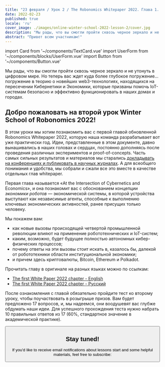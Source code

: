 ```yaml
---
title: "23 февраля / Урок 2 / The Robonomics Whitepaper 2022. Глава 1. На стыке кибернетики и экономики"
date: 2022-02-23
published: true
locale: 'ru'
cover_image: ./images/online-winter-school-2022-lesson-2/cover.jpg
description: "Мы рады, что вы смогли пройти сквозь черное зеркало и не утонуть в цифровом мире. Но теперь вас ждет куда более глубокое погружение… погружение в теорию о новейших web3-технологиях, находящихся на пересечении Кибернетики и Экономики, которые призваны помочь IoT-системам безопасно и эффективно функционировать в наших домах и городах."
abstract: "Привет всем участникам!"
---
```

import Card from '~/components/TextCard.vue'
import UserForm from '~/components/blocks/UserForm.vue'
import Button from '~/components/Button.vue'

Мы рады, что вы смогли пройти сквозь черное зеркало и не утонуть в цифровом мире. Но теперь вас ждет куда более глубокое погружение… погружение в теорию о новейших web3-технологиях, находящихся на пересечении Кибернетики и Экономики, которые призваны помочь IoT-системам безопасно и эффективно функционировать в наших домах и городах.

## Добро пожаловать на второй урок Winter School of Robonomics 2022!

В этом уроки мы хотим познакомить вас с первой главой обновленной Robonomics Whitepaper 2022, которую наша команда разрабатывает вот уже практически год. Идеи, представленные в этом документе, давно вынашивались в наших головах и сердцах, постоянно дополняясь после проведения различных экспериментов и proof-of-concepts. Часть самых сильных результатов и материалов мы старались [докладывать на конференциях и публиковать в научных журналах](https://robonomics.network/papers/). А для всеобщего понимания и удобства, мы собрали и сжали все это вместе в качестве отдельных глав whitepaper.

Первая глава называется «At the Intersection of Cybernetics and Economics», и она познакомит вас с обоснованием концепции *экономики роботов* — экономической системы, в которой устройства выступают как независимые агенты, способные к выполнению ключевых экономических активностей, ранее присущих только человеку.

<Card>

Мы покажем вам:

- как новые вызовы происходящей четвертой промышленной революции влияют на применение робототехнических и IoT-систем;
- каким, возможно, будет будущее полностью автономных кибер-физических процессов;
- почему ответы на эти вызовы стоит искать в, казалось бы, далекой от робототехники области институциональной экономики;
- и причем здесь криптовалюты, Bitcoin, Ethereum и Polkadot.

</Card>


<Card>

Прочитать главу в оригинале на разных языках можно по ссылкам:

- [The first White Paper 2022 chapter - English](https://ipfs.io/ipfs/QmaxrVWRkNJ9FZmcetE1gBfG3YUKHZifQP9tjmtPGFB3zi)
- [The first White Paper 2022 chapter - Русский](https://ipfs.io/ipfs/QmcAm42dMHQxBCyDzsEEezjPrGR9uNdUjAtoQwKr9dayxW)

После ознакомления с главой обязательно пройдите тест ко второму уроку, чтобы поучаствовать в розыгрыше призов. Вам будет предложено 17 вопросов, и, мы надеемся, они воодушевят вас глубже обдумать наши идеи. Для успешного прохождения теста нужно набрать 10 правильных ответов из 17 (60%, стандартное значение в академической практике).

<Button link="https://lesson2.robonomics.academy/" label="Пройти тест" button="primary block" />

</Card>


<Card>

## Stay tuned!

If you'd like to receive email notifications about lessons start and some helpful materials, feel free to subscribe:

<UserForm comment="robonomics.network lesson 2"/>

</Card>

